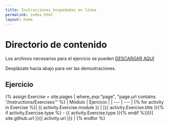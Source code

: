 ```yaml
---
title: Instrucciones hospedadas en línea
permalink: index.html
layout: home
---
```


# Directorio de contenido

Los archivos necesarios para el ejercicio se pueden [DESCARGAR AQUÍ](https://github.com/MicrosoftLearning/AZ-700-Designing-and-Implementing-Microsoft-Azure-Networking-Solutions/archive/master.zip)

Desplázate hacia abajo para ver las demostraciones. 

## Ejercicio

{% assign Exercise = site.pages | where_exp:"page", "page.url contains '/Instructions/Exercises'" %}
| Módulo | Ejercicio |
| --- | --- | 
{% for activity in Exercise  %}| {{ activity.Exercise.module }} | [{{ activity.Exercise.title }}{% if activity.Exercise.type %} - {{ activity.Exercise.type }}{% endif %}]({{ site.github.url }}{{ activity.url }}) |
{% endfor %}

<!-- ## Demonstrations (under construction)

{% assign demos = site.pages | where_exp:"page", "page.url contains '/Instructions/Demos'" %}
| Demonstration |
| --- | 
{% for activity in demos  %}| [{{ activity.demo.title }}]({{ site.github.url }}{{ activity.url }}) |
{% endfor %}
-->


